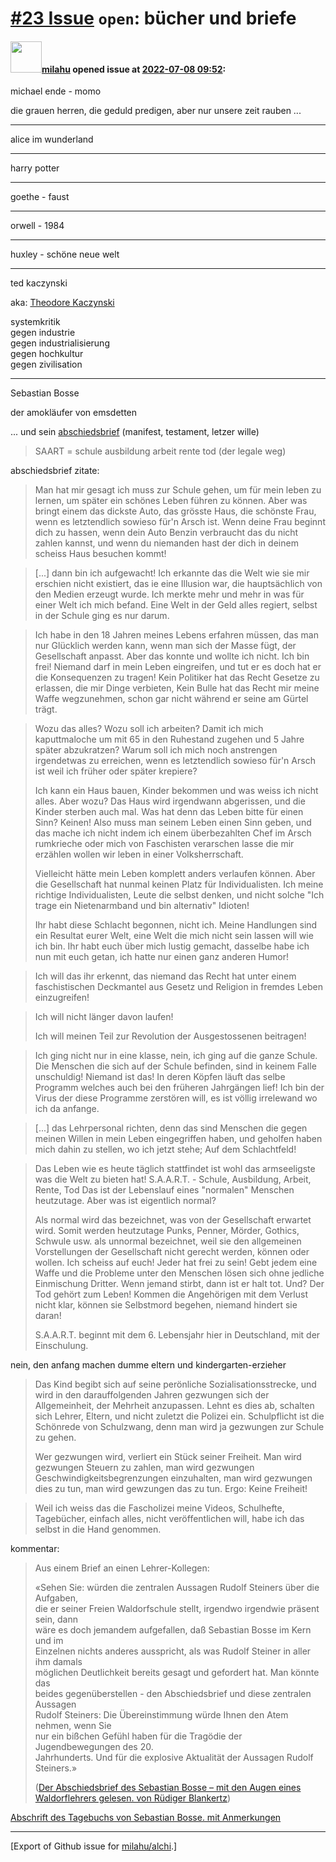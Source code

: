 # [\#23 Issue](https://github.com/milahu/alchi/issues/23) `open`: bücher und briefe

#### <img src="https://avatars.githubusercontent.com/u/12958815?v=4" width="50">[milahu](https://github.com/milahu) opened issue at [2022-07-08 09:52](https://github.com/milahu/alchi/issues/23):

michael ende - momo

die grauen herren, die geduld predigen, aber nur unsere zeit rauben ...

------------------------------------------------------------------------

alice im wunderland

------------------------------------------------------------------------

harry potter

------------------------------------------------------------------------

goethe - faust

------------------------------------------------------------------------

orwell - 1984

------------------------------------------------------------------------

huxley - schöne neue welt

------------------------------------------------------------------------

ted kaczynski

aka: [Theodore
Kaczynski](https://de.wikipedia.org/wiki/Theodore_Kaczynski)

systemkritik  
gegen industrie  
gegen industrialisierung  
gegen hochkultur  
gegen zivilisation

------------------------------------------------------------------------

Sebastian Bosse

der amokläufer von emsdetten

... und sein
[abschiedsbrief](https://duckduckgo.com/?q=sebastian+bosse+abschiedsbrief)
(manifest, testament, letzer wille)

> SAART = schule ausbildung arbeit rente tod (der legale weg)

abschiedsbrief zitate:

> Man hat mir gesagt ich muss zur Schule gehen, um für mein leben zu
> lernen, um später ein schönes Leben führen zu können. Aber was bringt
> einem das dickste Auto, das grösste Haus, die schönste Frau, wenn es
> letztendlich sowieso für'n Arsch ist. Wenn deine Frau beginnt dich zu
> hassen, wenn dein Auto Benzin verbraucht das du nicht zahlen kannst,
> und wenn du niemanden hast der dich in deinem scheiss Haus besuchen
> kommt!

> \[...\] dann bin ich aufgewacht! Ich erkannte das die Welt wie sie mir
> erschien nicht existiert, das ie eine Illusion war, die hauptsächlich
> von den Medien erzeugt wurde. Ich merkte mehr und mehr in was für
> einer Welt ich mich befand. Eine Welt in der Geld alles regiert,
> selbst in der Schule ging es nur darum.

> Ich habe in den 18 Jahren meines Lebens erfahren müssen, das man nur
> Glücklich werden kann, wenn man sich der Masse fügt, der Gesellschaft
> anpasst. Aber das konnte und wollte ich nicht. Ich bin frei! Niemand
> darf in mein Leben eingreifen, und tut er es doch hat er die
> Konsequenzen zu tragen! Kein Politiker hat das Recht Gesetze zu
> erlassen, die mir Dinge verbieten, Kein Bulle hat das Recht mir meine
> Waffe wegzunehmen, schon gar nicht während er seine am Gürtel trägt.

> Wozu das alles? Wozu soll ich arbeiten? Damit ich mich kaputtmaloche
> um mit 65 in den Ruhestand zugehen und 5 Jahre später abzukratzen?
> Warum soll ich mich noch anstrengen irgendetwas zu erreichen, wenn es
> letztendlich sowieso für'n Arsch ist weil ich früher oder später
> krepiere?
>
> Ich kann ein Haus bauen, Kinder bekommen und was weiss ich nicht
> alles. Aber wozu? Das Haus wird irgendwann abgerissen, und die Kinder
> sterben auch mal. Was hat denn das Leben bitte für einen Sinn? Keinen!
> Also muss man seinem Leben einen Sinn geben, und das mache ich nicht
> indem ich einem überbezahlten Chef im Arsch rumkrieche oder mich von
> Faschisten verarschen lasse die mir erzählen wollen wir leben in einer
> Volksherrschaft.
>
> Vielleicht hätte mein Leben komplett anders verlaufen können. Aber die
> Gesellschaft hat nunmal keinen Platz für Individualisten. Ich meine
> richtige Individualisten, Leute die selbst denken, und nicht solche
> "Ich trage ein Nietenarmband und bin alternativ" Idioten!
>
> Ihr habt diese Schlacht begonnen, nicht ich. Meine Handlungen sind ein
> Resultat eurer Welt, eine Welt die mich nicht sein lassen will wie ich
> bin. Ihr habt euch über mich lustig gemacht, dasselbe habe ich nun mit
> euch getan, ich hatte nur einen ganz anderen Humor!

> Ich will das ihr erkennt, das niemand das Recht hat unter einem
> faschistischen Deckmantel aus Gesetz und Religion in fremdes Leben
> einzugreifen!

> Ich will nicht länger davon laufen!
>
> Ich will meinen Teil zur Revolution der Ausgestossenen beitragen!

> Ich ging nicht nur in eine klasse, nein, ich ging auf die ganze
> Schule. Die Menschen die sich auf der Schule befinden, sind in keinem
> Falle unschuldig! Niemand ist das! In deren Köpfen läuft das selbe
> Programm welches auch bei den früheren Jahrgängen lief! Ich bin der
> Virus der diese Programme zerstören will, es ist völlig irrelewand wo
> ich da anfange.

> \[...\] das Lehrpersonal richten, denn das sind Menschen die gegen
> meinen Willen in mein Leben eingegriffen haben, und geholfen haben
> mich dahin zu stellen, wo ich jetzt stehe; Auf dem Schlachtfeld!

> Das Leben wie es heute täglich stattfindet ist wohl das armseeligste
> was die Welt zu bieten hat! S.A.A.R.T. - Schule, Ausbildung, Arbeit,
> Rente, Tod Das ist der Lebenslauf eines "normalen" Menschen
> heutzutage. Aber was ist eigentlich normal?
>
> Als normal wird das bezeichnet, was von der Gesellschaft erwartet
> wird. Somit werden heutzutage Punks, Penner, Mörder, Gothics, Schwule
> usw. als unnormal bezeichnet, weil sie den allgemeinen Vorstellungen
> der Gesellschaft nicht gerecht werden, können oder wollen. Ich scheiss
> auf euch! Jeder hat frei zu sein! Gebt jedem eine Waffe und die
> Probleme unter den Menschen lösen sich ohne jedliche Einmischung
> Dritter. Wenn jemand stirbt, dann ist er halt tot. Und? Der Tod gehört
> zum Leben! Kommen die Angehörigen mit dem Verlust nicht klar, können
> sie Selbstmord begehen, niemand hindert sie daran!
>
> S.A.A.R.T. beginnt mit dem 6. Lebensjahr hier in Deutschland, mit der
> Einschulung.

nein, den anfang machen dumme eltern und kindergarten-erzieher

> Das Kind begibt sich auf seine perönliche Sozialisationsstrecke, und
> wird in den darauffolgenden Jahren gezwungen sich der Allgemeinheit,
> der Mehrheit anzupassen. Lehnt es dies ab, schalten sich Lehrer,
> Eltern, und nicht zuletzt die Polizei ein. Schulpflicht ist die
> Schönrede von Schulzwang, denn man wird ja gezwungen zur Schule zu
> gehen.
>
> Wer gezwungen wird, verliert ein Stück seiner Freiheit. Man wird
> gezwungen Steuern zu zahlen, man wird gezwungen
> Geschwindigkeitsbegrenzungen einzuhalten, man wird gezwungen dies zu
> tun, man wird gewzungen das zu tun. Ergo: Keine Freiheit!

> Weil ich weiss das die Fascholizei meine Videos, Schulhefte,
> Tagebücher, einfach alles, nicht veröffentlichen will, habe ich das
> selbst in die Hand genommen.

kommentar:

> Aus einem Brief an einen Lehrer-Kollegen:
>
> «Sehen Sie: würden die zentralen Aussagen Rudolf Steiners über die
> Aufgaben,  
> die er seiner Freien Waldorfschule stellt, irgendwo irgendwie präsent
> sein, dann  
> wäre es doch jemandem aufgefallen, daß Sebastian Bosse im Kern und
> im  
> Einzelnen nichts anderes ausspricht, als was Rudolf Steiner in aller
> ihm damals  
> möglichen Deutlichkeit bereits gesagt und gefordert hat. Man könnte
> das  
> beides gegenüberstellen - den Abschiedsbrief und diese zentralen
> Aussagen  
> Rudolf Steiners: Die Übereinstimmung würde Ihnen den Atem nehmen, wenn
> Sie  
> nur ein bißchen Gefühl haben für die Tragödie der Jugendbewegungen des
> 20.  
> Jahrhunderts. Und für die explosive Aktualität der Aussagen Rudolf
> Steiners.»
>
> ([Der Abschiedsbrief des Sebastian Bosse – mit den Augen eines
> Waldorflehrers gelesen. von Rüdiger
> Blankertz](https://www.menschenkunde.com/emsdetten/seb_bosse_rst_vergleich.pdf))

[Abschrift des Tagebuchs von Sebastian Bosse. mit
Anmerkungen](https://www.menschenkunde.com/emsdetten/sebastian_bosse_tagebuch_text.pdf)

------------------------------------------------------------------------

\[Export of Github issue for
[milahu/alchi](https://github.com/milahu/alchi).\]
